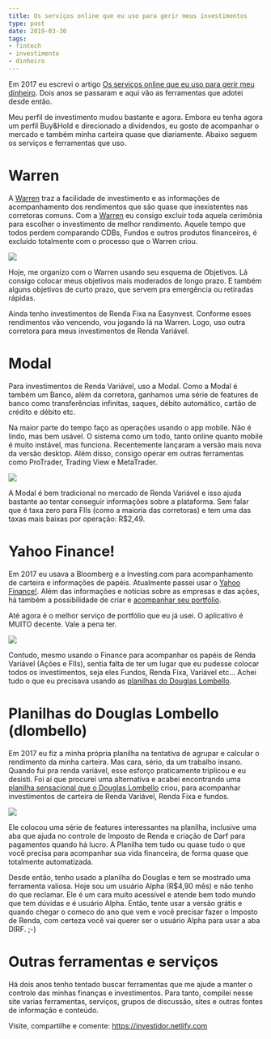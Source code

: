 ```yaml
---
title: Os serviços online que eu uso para gerir meus investimentos
type: post
date: 2019-03-30
tags:
- fintech
- investimento
- dinheiro
---
```



Em 2017 eu escrevi o artigo [Os serviços online que eu uso para gerir meu dinheiro](https://diegoeis.com/os-servicos-online-que-uso-para-gerir-meus-investimentos-2017/). Dois anos se passaram e aqui vão as ferramentas que adotei desde então.

Meu perfil de investimento mudou bastante e agora. Embora eu tenha agora um perfil Buy&Hold e direcionado a dividendos, eu gosto de acompanhar o mercado e também minha carteira quase que diariamente. Abaixo seguem os serviços e ferramentas que uso.

# Warren

A [Warren](https://warrenbrasil.com/app/#/convite?utm_source=referral&utm_campaign=sharepanel&utm_content=link&referralId=_5dmFB) traz a facilidade de investimento e as  informações de acompanhamento dos rendimentos que são quase que inexistentes nas corretoras comuns. Com a [Warren](https://warrenbrasil.com/app/#/convite?utm_source=referral&utm_campaign=sharepanel&utm_content=link&referralId=_5dmFB) eu consigo excluir toda aquela cerimônia para escolher o investimento de melhor rendimento. Aquele tempo que todos perdem comparando CDBs, Fundos e outros produtos financeiros, é excluído totalmente com o processo que o Warren criou.

![](https://i.imgur.com/pFQH91i.png)

Hoje, me organizo com o Warren usando seu esquema de Objetivos. Lá consigo colocar meus objetivos mais moderados de longo prazo. E também alguns objetivos de curto prazo, que servem pra emergência ou retiradas rápidas.

Ainda tenho investimentos de Renda Fixa na Easynvest. Conforme esses rendimentos vão vencendo, vou jogando lá na Warren.
Logo, uso outra corretora para meus investimentos de Renda Variável.

# Modal

Para investimentos de Renda Variável, uso a Modal. Como a Modal é também um Banco, além da corretora, ganhamos uma série de features de banco como transferências infinitas, saques, débito automático, cartão de crédito e débito etc.

Na maior parte do tempo faço as operações usando o app mobile. Não é lindo, mas bem usável. O sistema como um todo, tanto online quanto mobile é muito instável, mas funciona. 
Recentemente lançaram a versão mais nova da versão desktop. Além disso, consigo operar em outras ferramentas como ProTrader, Trading View e MetaTrader.

![](https://i.imgur.com/DNDWNUD.png)

A Modal é bem tradicional no mercado de Renda Variável e isso ajuda bastante ao tentar conseguir informações sobre a plataforma. Sem falar que é taxa zero para FIIs (como a maioria das corretoras) e tem uma das taxas mais baixas por operação: R$2,49.

# Yahoo Finance!

Em 2017 eu usava a Bloomberg e a Investing.com para acompanhamento de carteira e informações de papéis. Atualmente passei usar o [Yahoo Finance!](https://finance.yahoo.com/). Além das informações e notícias sobre as empresas e das ações, há também a possibilidade de criar e [acompanhar seu portfólio](https://finance.yahoo.com/portfolios).

Até agora é o melhor serviço de portfólio que eu já usei. O aplicativo é MUITO decente. Vale a pena ter.

![](https://i.imgur.com/DtS8IdE.jpg)

Contudo, mesmo usando o Finance para acompanhar os papéis de Renda Variável (Ações e FIIs), sentia falta de ter um lugar que eu pudesse colocar todos os investimentos, seja eles Fundos, Renda Fixa, Variável etc... Achei tudo o que eu precisava usando as [planilhas do Douglas Lombello](https://sites.google.com/view/dlombelloplanilhas/).

# Planilhas do Douglas Lombello (dlombello)

Em 2017 eu fiz a minha própria planilha na tentativa de agrupar e calcular o rendimento da minha carteira. Mas cara, sério, da um trabalho insano. Quando fui pra renda variável, esse esforço praticamente triplicou e eu desisti. Foi aí que procurei uma alternativa e acabei encontrando uma [planilha sensacional que o Douglas Lombello](https://sites.google.com/view/dlombelloplanilhas/) criou, para acompanhar investimentos de carteira de Renda Variável, Renda Fixa e fundos.

![](https://i.imgur.com/fsSQUiW.png)

Ele colocou uma série de features interessantes na planilha, inclusive uma aba que ajuda no controle de Imposto de Renda e criação de Darf para pagamentos quando há lucro. A Planilha tem tudo ou quase tudo o que você precisa para acompanhar sua vida financeira, de forma quase que totalmente automatizada.

Desde então, tenho usado a planilha do Douglas e tem se mostrado uma ferramenta valiosa. Hoje sou um usuário Alpha (R$4,90 mês) e não tenho do que reclamar. Ele é um cara muito acessível e atende bem todo mundo que tem dúvidas e é usuário Alpha. Então, tente usar a versão grátis e quando chegar o comeco do ano que vem e você precisar fazer o Imposto de Renda, com certeza você vai querer ser o usuário Alpha para usar a aba DIRF. ;-)

# Outras ferramentas e serviços

Há dois anos tenho tentado buscar ferramentas que me ajude a manter o controle das minhas finanças e investimentos. Para tanto, compilei nesse site varias ferramentas, serviços, grupos de discussão, sites e outras fontes de informação e conteúdo. 

Visite, compartilhe e comente: https://investidor.netlify.com



